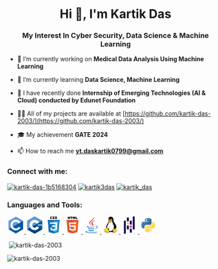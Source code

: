 <h1 align="center">Hi 👋, I'm Kartik Das</h1>
<h3 align="center">My Interest In Cyber Security, Data Science & Machine Learning</h3>

- 🔭 I’m currently working on **Medical Data Analysis Using Machine Learning**

- 🌱 I’m currently learning **Data Science, Machine Learning**

- 🤝 I have recently done **Internship of Emerging Technologies (AI & Cloud) conducted by Edunet Foundation**

- 👨‍💻 All of my projects are available at [https://github.com/kartik-das-2003/](https://github.com/kartik-das-2003/)

- 🎓 My achievement **GATE 2024**

- 📫 How to reach me **yt.daskartik0799@gmail.com**

<h3 align="left">Connect with me:</h3>
<p align="left">
<a href="https://linkedin.com/in/kartik-das-1b5168304" target="blank"><img align="center" src="https://raw.githubusercontent.com/rahuldkjain/github-profile-readme-generator/master/src/images/icons/Social/linked-in-alt.svg" alt="kartik-das-1b5168304" height="30" width="40" /></a>
<a href="https://kaggle.com/kartik3das" target="blank"><img align="center" src="https://raw.githubusercontent.com/rahuldkjain/github-profile-readme-generator/master/src/images/icons/Social/kaggle.svg" alt="kartik3das" height="30" width="40" /></a>
<a href="https://www.codechef.com/users/kartik_das" target="blank"><img align="center" src="https://i.imghippo.com/files/R6jxs1720544610.png" alt="kartik_das" height="30" width="40" /></a>
</p>

<h3 align="left">Languages and Tools:</h3>
<p align="left"> <a href="https://www.cprogramming.com/" target="_blank" rel="noreferrer"> <img src="https://raw.githubusercontent.com/devicons/devicon/master/icons/c/c-original.svg" alt="c" width="40" height="40"/> </a> <a href="https://www.w3schools.com/cpp/" target="_blank" rel="noreferrer"> <img src="https://raw.githubusercontent.com/devicons/devicon/master/icons/cplusplus/cplusplus-original.svg" alt="cplusplus" width="40" height="40"/> </a> <a href="https://www.w3schools.com/css/" target="_blank" rel="noreferrer"> <img src="https://raw.githubusercontent.com/devicons/devicon/master/icons/css3/css3-original-wordmark.svg" alt="css3" width="40" height="40"/> </a> <a href="https://www.w3.org/html/" target="_blank" rel="noreferrer"> <img src="https://raw.githubusercontent.com/devicons/devicon/master/icons/html5/html5-original-wordmark.svg" alt="html5" width="40" height="40"/> </a> <a href="https://www.java.com" target="_blank" rel="noreferrer"> <img src="https://raw.githubusercontent.com/devicons/devicon/master/icons/java/java-original.svg" alt="java" width="40" height="40"/> </a> <a href="https://www.linux.org/" target="_blank" rel="noreferrer"> <img src="https://raw.githubusercontent.com/devicons/devicon/master/icons/linux/linux-original.svg" alt="linux" width="40" height="40"/> </a> <a href="https://pandas.pydata.org/" target="_blank" rel="noreferrer"> <img src="https://raw.githubusercontent.com/devicons/devicon/2ae2a900d2f041da66e950e4d48052658d850630/icons/pandas/pandas-original.svg" alt="pandas" width="40" height="40"/> </a> <a href="https://www.python.org" target="_blank" rel="noreferrer"> <img src="https://raw.githubusercontent.com/devicons/devicon/master/icons/python/python-original.svg" alt="python" width="40" height="40"/> </a> </p>

<p>&nbsp;<img align="center" src="https://github-readme-stats.vercel.app/api?username=kartik-das-2003&show_icons=true&locale=en" alt="kartik-das-2003" /></p>

<p align="left"> <img src="https://komarev.com/ghpvc/?username=kartik-das-2003&label=Profile%20Views&color=1ded8c&style=flat" alt="kartik-das-2003" /> </p>

